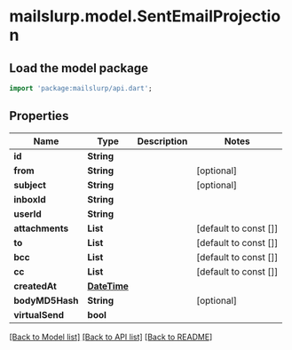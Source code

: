# mailslurp.model.SentEmailProjection

## Load the model package
```dart
import 'package:mailslurp/api.dart';
```

## Properties
Name | Type | Description | Notes
------------ | ------------- | ------------- | -------------
**id** | **String** |  | 
**from** | **String** |  | [optional] 
**subject** | **String** |  | [optional] 
**inboxId** | **String** |  | 
**userId** | **String** |  | 
**attachments** | **List<String>** |  | [default to const []]
**to** | **List<String>** |  | [default to const []]
**bcc** | **List<String>** |  | [default to const []]
**cc** | **List<String>** |  | [default to const []]
**createdAt** | [**DateTime**](DateTime) |  | 
**bodyMD5Hash** | **String** |  | [optional] 
**virtualSend** | **bool** |  | 

[[Back to Model list]](../README#documentation-for-models) [[Back to API list]](../README#documentation-for-api-endpoints) [[Back to README]](../README)


